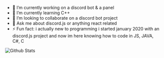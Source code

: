 - 🔭 I’m currently working on a discord bot & a panel
- 🌱 I’m currently learning C++
- 👯 I’m looking to collaborate on a discord bot project
- 💬 Ask me about discord.js or anything react related
- ⚡ Fun fact: i actually new to programming i started january 2020 with an discord.js project and now im here knowing how to code in JS, JAVA, C#, C

![Github Stats](https://github-readme-stats.vercel.app/api?username=xapu1337&count_private=true&theme=dark&show_icons=true)

<!--
**Xapu1337/xapu1337** is a ✨ _special_ ✨ repository because its `README.md` (this file) appears on your GitHub profile.

Here are some ideas to get you started:

- 🔭 I’m currently working on ...
- 🌱 I’m currently learning ...
- 👯 I’m looking to collaborate on ...
- 🤔 I’m looking for help with ...
- 💬 Ask me about ...
- 📫 How to reach me: ...
- 😄 Pronouns: ...
- ⚡ Fun fact: ...
-->
